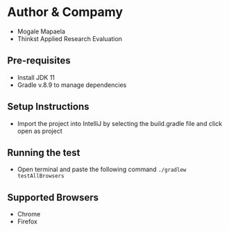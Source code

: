 # Author & Compamy

-  Mogale Mapaela
-  Thinkst Applied Research Evaluation

## Pre-requisites
- Install JDK 11
- Gradle v.8.9 to manage dependencies


## Setup Instructions

- Import the project into IntelliJ by selecting the build.gradle file and click open as project

## Running the test
- Open terminal and paste the following command `./gradlew testAllBrowsers`


## Supported Browsers

- Chrome
- Firefox